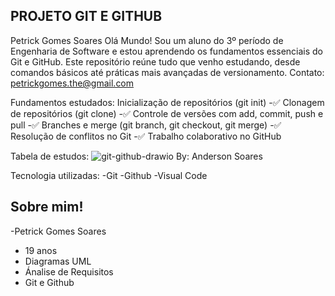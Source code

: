 ## PROJETO GIT E GITHUB  
Petrick Gomes Soares
 Olá Mundo! Sou um aluno do 3º período de Engenharia de Software e estou aprendendo os fundamentos essenciais do Git e GitHub. Este repositório reúne tudo que venho estudando, desde comandos básicos até práticas mais avançadas de versionamento.
Contato: petrickgomes.the@gmail.com  

Fundamentos estudados:
Inicialização de repositórios (git init)
-✅ Clonagem de repositórios (git clone)
-✅ Controle de versões com add, commit, push e pull
-✅ Branches e merge (git branch, git checkout, git merge)
-✅ Resolução de conflitos no Git
-✅ Trabalho colaborativo no GitHub

Tabela de estudos:
![git-github-drawio](https://github.com/user-attachments/assets/7ccb19a0-614d-4124-90d4-68cbf8f69128)
By: Anderson Soares

 Tecnologia utilizadas:
 -Git
 -Github
 -Visual Code
 
 ## Sobre mim!
 -Petrick Gomes Soares
 - 19 anos
 - Diagramas UML
 - Ánalise de Requisitos
 - Git e Github

